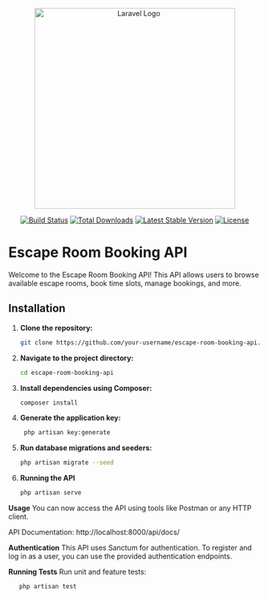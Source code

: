 <p align="center"><a href="https://laravel.com" target="_blank"><img src="https://raw.githubusercontent.com/laravel/art/master/logo-lockup/5%20SVG/2%20CMYK/1%20Full%20Color/laravel-logolockup-cmyk-red.svg" width="400" alt="Laravel Logo"></a></p>

<p align="center">
<a href="https://github.com/laravel/framework/actions"><img src="https://github.com/laravel/framework/workflows/tests/badge.svg" alt="Build Status"></a>
<a href="https://packagist.org/packages/laravel/framework"><img src="https://img.shields.io/packagist/dt/laravel/framework" alt="Total Downloads"></a>
<a href="https://packagist.org/packages/laravel/framework"><img src="https://img.shields.io/packagist/v/laravel/framework" alt="Latest Stable Version"></a>
<a href="https://packagist.org/packages/laravel/framework"><img src="https://img.shields.io/packagist/l/laravel/framework" alt="License"></a>
</p>

# Escape Room Booking API

Welcome to the Escape Room Booking API! This API allows users to browse available escape rooms, book time slots, manage bookings, and more.

## Installation

1. **Clone the repository:**

   ```bash
   git clone https://github.com/your-username/escape-room-booking-api.git

2. **Navigate to the project directory:**

   ```bash
   cd escape-room-booking-api

3. **Install dependencies using Composer:**

   ```bash
   composer install

4. **Generate the application key:**

   ```bash
    php artisan key:generate

5. **Run database migrations and seeders:**

   ```bash
   php artisan migrate --seed

6. **Running the API**

   ```bash
   php artisan serve

**Usage**
You can now access the API using tools like Postman or any HTTP client.

API Documentation: http://localhost:8000/api/docs/

**Authentication**
This API uses Sanctum for authentication. To register and log in as a user, you can use the provided authentication endpoints.

**Running Tests**
Run unit and feature tests:
```bash
   php artisan test

 
 

